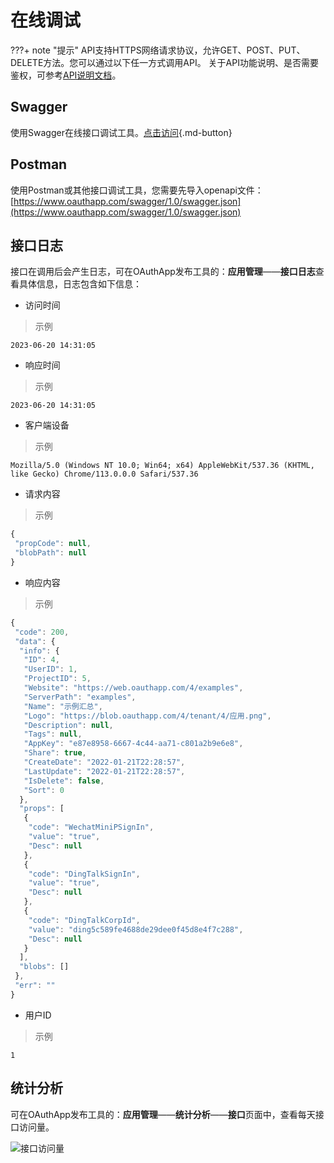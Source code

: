# 在线调试

???+ note "提示"
    API支持HTTPS网络请求协议，允许GET、POST、PUT、DELETE方法。您可以通过以下任一方式调用API。
    关于API功能说明、是否需要鉴权，可参考[API说明文档](https://docs.oauthapp.com/api/)。

## Swagger

使用Swagger在线接口调试工具。[点击访问](https://www.oauthapp.com/swagger){.md-button}

## Postman

使用Postman或其他接口调试工具，您需要先导入openapi文件：[https://www.oauthapp.com/swagger/1.0/swagger.json](https://www.oauthapp.com/swagger/1.0/swagger.json)


## 接口日志

接口在调用后会产生日志，可在OAuthApp发布工具的：**应用管理**——**接口日志**查看具体信息，日志包含如下信息：

- 访问时间
> 示例
```
2023-06-20 14:31:05
```
- 响应时间
> 示例
```
2023-06-20 14:31:05
```
- 客户端设备
> 示例
``` linenums="1"
Mozilla/5.0 (Windows NT 10.0; Win64; x64) AppleWebKit/537.36 (KHTML, like Gecko) Chrome/113.0.0.0 Safari/537.36
```
- 请求内容
> 示例
```Javascript linenums="1"
{
 "propCode": null,
 "blobPath": null
}
```
- 响应内容
> 示例
```Javascript linenums="1"
{
 "code": 200,
 "data": {
  "info": {
   "ID": 4,
   "UserID": 1,
   "ProjectID": 5,
   "Website": "https://web.oauthapp.com/4/examples",
   "ServerPath": "examples",
   "Name": "示例汇总",
   "Logo": "https://blob.oauthapp.com/4/tenant/4/应用.png",
   "Description": null,
   "Tags": null,
   "AppKey": "e87e8958-6667-4c44-aa71-c801a2b9e6e8",
   "Share": true,
   "CreateDate": "2022-01-21T22:28:57",
   "LastUpdate": "2022-01-21T22:28:57",
   "IsDelete": false,
   "Sort": 0
  },
  "props": [
   {
    "code": "WechatMiniPSignIn",
    "value": "true",
    "Desc": null
   },
   {
    "code": "DingTalkSignIn",
    "value": "true",
    "Desc": null
   },
   {
    "code": "DingTalkCorpId",
    "value": "ding5c589fe4688de29dee0f45d8e4f7c288",
    "Desc": null
   }
  ],
  "blobs": []
 },
 "err": ""
}
```
- 用户ID
> 示例
```
1
```

## 统计分析

可在OAuthApp发布工具的：**应用管理**——**统计分析**——**接口**页面中，查看每天接口访问量。

![接口访问量](https://docs.oauthapp.com/apitool/1.png)